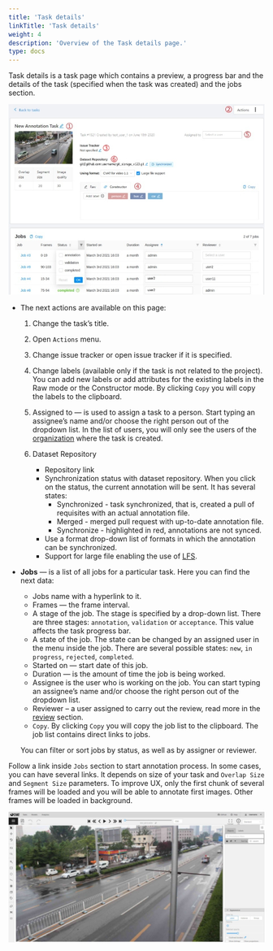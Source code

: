 ```yaml
---
title: 'Task details'
linkTitle: 'Task details'
weight: 4
description: 'Overview of the Task details page.'
type: docs
---
```


Task details is a task page which contains a preview, a progress bar
and the details of the task (specified when the task was created) and the jobs section.

![](/images/image131_detrac.jpg)

- The next actions are available on this page:
  1. Change the task’s title.
  1. Open `Actions` menu.
  1. Change issue tracker or open issue tracker if it is specified.
  1. Change labels (available only if the task is not related to the project).
     You can add new labels or add attributes for the existing labels in the Raw mode or the Constructor mode.
     By clicking `Copy` you will copy the labels to the clipboard.
  1. Assigned to — is used to assign a task to a person. Start typing an assignee’s name and/or
     choose the right person out of the dropdown list.
     In the list of users, you will only see the users of the [organization](/manual/advanced/organization/)
     where the task is created.

  1. Dataset Repository
     - Repository link
     - Synchronization status with dataset repository.
       When you click on the status, the current annotation will be sent. It has several states:
       - Synchronized - task synchronized, that is, created a pull of requisites with an actual annotation file.
       - Merged - merged pull request with up-to-date annotation file.
       - Synchronize - highlighted in red, annotations are not synced.
     - Use a format drop-down list of formats in which the annotation can be synchronized.
     - Support for large file enabling the use of [LFS](https://git-lfs.github.com/).

- **Jobs** — is a list of all jobs for a particular task. Here you can find the next data:
  - Jobs name with a hyperlink to it.
  - Frames — the frame interval.
  - A stage of the job. The stage is specified by a drop-down list.
    There are three stages: `annotation`, `validation` or `acceptance`. This value affects the task progress bar.
  - A state of the job. The state can be changed by an assigned user in the menu inside the job.
    There are several possible states: `new`, `in progress`, `rejected`, `completed`.
  - Started on — start date of this job.
  - Duration — is the amount of time the job is being worked.
  - Assignee is the user who is working on the job.
    You can start typing an assignee’s name and/or choose the right person out of the dropdown list.
  - Reviewer – a user assigned to carry out the review,
    read more in the [review](/manual/advanced/review/) section.
  - `Copy`. By clicking `Copy` you will copy the job list to the clipboard.
    The job list contains direct links to jobs.

  You can filter or sort jobs by status, as well as by assigner or reviewer.

Follow a link inside `Jobs` section to start annotation process.
In some cases, you can have several links. It depends on size of your
task and `Overlap Size` and `Segment Size` parameters. To improve
UX, only the first chunk of several frames will be loaded and you will be able
to annotate first images. Other frames will be loaded in background.

![](/images/image007_detrac.jpg)
